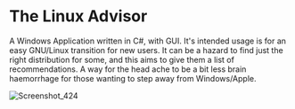 # The Linux Advisor
A Windows Application written in C#, with GUI. It's intended usage is for an easy GNU/Linux transition for new users. It can be a hazard to find just the right distribution for some, and this aims to give them a list of recommendations. A way for the head ache to be a bit less brain haemorrhage for those wanting to step away from Windows/Apple.  

![Screenshot_424](https://github.com/Querzion/TheLinuxAdvisor/assets/39269026/62689f8b-8d8d-419e-bec1-4ea4d856da2e)

